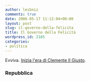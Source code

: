 ```yaml
---
author: leibniz
comments: true
date: 2006-05-17 11:12:04+00:00
layout: post
slug: il-governo-della-felicita
title: Il Governo della Felicità
wordpress_id: 2185
categories:
- politica
---
```


Evviva. [Inizia l'era di Clemente Il Giusto](http://www.repubblica.it/2006/05/dirette/sezioni/politica/nuovogoverno/listaministri/index.html).


### Repubblica
